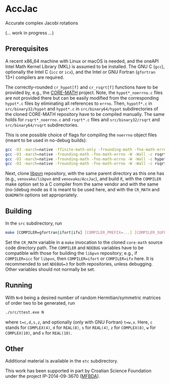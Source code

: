 # AccJac
Accurate complex Jacobi rotations

(... work in progress ...)

## Prerequisites

A recent x86_64 machine with Linux or macOS is needed, and the oneAPI Intel Math Kernel Library (MKL) is assumed to be installed.
The GNU C (`gcc`), optionally the Intel C (`icc` or `icx`), and the Intel or GNU Fortran (`gfortran` 13+) compilers are required.

The correctly-rounded `cr_hypot[f]` and `cr_rsqrt[f]` functions have to be provided by, e.g., the [CORE-MATH](https://core-math.gitlabpages.inria.fr) project.
Note, the `hypot*_noerrno.c` files are not provided there but can be easily modified from the corresponding `hypot*.c` files by eliminating all references to `errno`.
Then, `hypotf*.c` in `src/binary32/hypot` and `hypot*.c` in `src/binary64/hypot` subdirectories of the cloned CORE-MATH repository have to be compiled manually.
The same holds for `rsqrt*_noerrno.c` and `rsqrt*.c` files and `src/binary32/rsqrt` and `src/binary64/rsqrt` subdirectories.

This is one possible choice of flags for compiling the `noerrno` object files (meant to be used in no-debug builds):
```bash
gcc -O3 -march=native -ffinite-math-only -frounding-math -fno-math-errno -W -Wall -c hypotf_noerrno.c
gcc -O3 -march=native -frounding-math -fno-math-errno -W -Wall -c rsqrtf_noerrno.c
gcc -O3 -march=native -frounding-math -fno-math-errno -W -Wall -c hypot_noerrno.c
gcc -O3 -march=native -frounding-math -fno-math-errno -W -Wall -c rsqrt_noerrno.c
```

Next, clone [libpvn](https://github.com/venovako/libpvn) repository, with the same parent directory as this one has (e.g., `venovako/libpvn` and `venovako/AccJac`), and build it, with the `COMPILER` make option set to a C compiler from the same vendor and with the same (no-)debug mode as it is meant to be used here, and with the `CR_MATH` and `QUADMATH` options set appropriately.

## Building

In the `src` subdirectory, run
```bash
make [COMPILER=gfortran|ifort|ifx] [COMPILER_PREFIX=...] [COMPILER_SUFFIX=...] [ABI=lp64|ilp64] [NDEBUG=optimization_level] [CR_MATH=dir] [all|help|clean]
```

Set the `CR_MATH` variable in a `make` invocation to the cloned `core-math` source code directory path.
The `COMPILER` and `NDEBUG` variables have to be compatible with those for building the `libpvn` repository; e.g., if `COMPILER=icc` for `libpvn`, then `COMPILER=ifort` or `COMPILER=ifx` here.
It is recommended to set `NDEBUG=3` for both repositories, unless debugging.
Other variables should not normally be set.

## Running

With `N>0` being a desired number of random Hermitian/symmetric matrices of order two to be generated, run
```bash
./src/ttest.exe N
```
where `t=c,d,s,z`, and optionally (only with GNU Fortran) `t=w,x`.
Here, `c` stands for `COMPLEX(4)`, `d` for `REAL(8)`, `s` for `REAL(4)`, `z` for `COMPLEX(8)`, `w` for `COMPLEX(10)`, and `x` for `REAL(10)`.

## Other

Additional material is available in the `etc` subdirectory.

This work has been supported in part by Croatian Science Foundation under the project IP-2014-09-3670 ([MFBDA](https://web.math.pmf.unizg.hr/mfbda/)).
